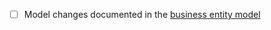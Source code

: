 
- [ ] Model changes documented in the [business entity model](https://swissgeoplatform.atlassian.net/wiki/spaces/PB/pages/16155637/Business+Entity+Model)
